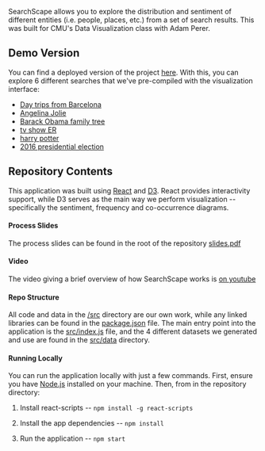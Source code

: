 SearchScape allows you to explore the distribution and sentiment of different entities (i.e. people, places, etc.) from a set of search results. This was built for CMU's Data Visualization class with Adam Perer. 

## Demo Version

You can find a deployed version of the project [here](http://joseph.nlpweb.org/SearchScapeVIz). With this, you can explore 6 different searches that we've pre-compiled with the visualization interface:

- [Day trips from Barcelona](http://joseph.nlpweb.org/SearchScapeVIz/barcelona)
- [Angelina Jolie](http://joseph.nlpweb.org/SearchScapeVIz/angelina)
- [Barack Obama family tree](http://joseph.nlpweb.org/SearchScapeVIz/obama)
- [tv show ER](http://joseph.nlpweb.org/SearchScapeVIz/er)
- [harry potter](http://joseph.nlpweb.org/SearchScapeVIz/harry)
- [2016 presidential election](http://joseph.nlpweb.org/SearchScapeVIz/election)

## Repository Contents

This application was built using [React](http://reactjs.org) and [D3](http://d3js.org). React provides interactivity support, while D3 serves as the main way we perform visualization -- specifically the sentiment, frequency and co-occurrence diagrams.

#### Process Slides

The process slides can be found in the root of the repository [slides.pdf](slides.pdf)

#### Video

The video giving a brief overview of how SearchScape works is [on youtube](https://www.youtube.com/watch?v=tiyLoPEhHiE&feature=youtu.be)

#### Repo Structure

All code and data in the [/src](src) directory are our own work, while any linked libraries can be found in the [package.json](package.json) file. The main entry point into the application is the [src/index.js](src/index.js) file, and the 4 different datasets we generated and use are found in the [src/data](src/data) directory. 

#### Running Locally

You can run the application locally with just a few commands. First, ensure you have [Node.js](http://nodejs.org) installed on your machine. Then, from in the repository directory:

1. Install react-scripts --
`npm install -g react-scripts`

2. Install the app dependencies --
`npm install`

3. Run the application -- 
`npm start`
